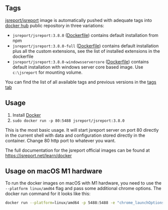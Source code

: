 
Tags
----

[jsreport/jsreport](https://hub.docker.com/r/jsreport/jsreport/) image is automatically pushed with adequate tags into [docker hub](https://www.docker.com/)  public repository in three variations:

- `jsreport/jsreport:3.8.0` ([Dockerfile](https://github.com/jsreport/jsreport/blob/3.8.0/packages/jsreport/docker/default/Dockerfile))  contains default installation from npm
- `jsreport/jsreport:3.8.0-full` ([Dockerfile](https://github.com/jsreport/jsreport/blob/3.8.0/packages/jsreport/docker/full/Dockerfile)) contains default installation plus all the custom extensions, see the list of installed extensions in the dockerfile
- `jsreport/jsreport:3.8.0-windowsservercore` ([Dockerfile](https://github.com/jsreport/jsreport/blob/3.8.0/packages/jsreport/docker/windowsservercore/Dockerfile)) contains default installation with windows server core based image. Use `c:\jsreport` for mounting volume.

You can find the list of all available tags and previous versions in the [tags tab](https://hub.docker.com/r/jsreport/jsreport/tags/)

Usage
-----

1. Install [Docker](https://www.docker.com/)
2. `sudo docker run -p 80:5488 jsreport/jsreport:3.8.0`

This is the most basic usage. It will start jsreport server on port 80 directly in the current shell with data and configuration stored directly in the container. Change 80 http port to whatever you want.

The full documentation for the jsreport official images can be found at https://jsreport.net/learn/docker

Usage on macOS M1 hardware
--------------------------

To run the docker images on macOS with M1 hardware, you need to use the `--platform linux/amd64` flag and pass some additional chrome options. The docker run command for it looks like this:

```sh
docker run --platform=linux/amd64 -p 5488:5488 -e "chrome_launchOptions_executablePath=/usr/bin/chromium-browser" -e "chrome_launchOptions_args=--no-sandbox, --disable-dev-shm-usage, --disable-dev-profile, --no-zygote, --disable-gpu, --disable-audio-output, --disable-setuid-sandbox, --single-process" jsreport/jsreport:3.8.0-full
```
